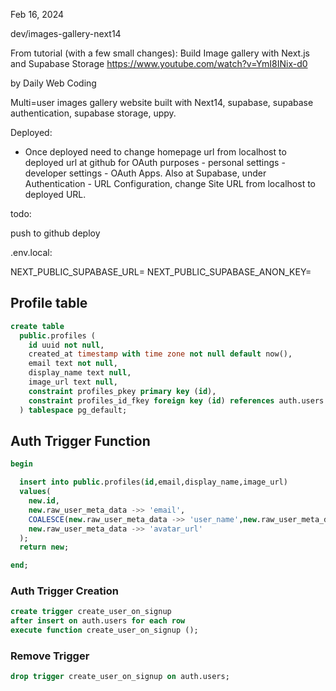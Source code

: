 Feb 16, 2024

dev/images-gallery-next14

From tutorial (with a few small changes):
  Build Image gallery with Next.js and Supabase Storage
  https://www.youtube.com/watch?v=YmI8INix-d0

  by Daily Web Coding

Multi=user images gallery website built with Next14, supabase, supabase authentication, supabase storage, uppy.

Deployed:

- Once deployed need to change homepage url from localhost  to deployed url
at github for OAuth purposes - personal settings - developer settings - OAuth Apps.
Also at Supabase, under Authentication - URL Configuration, change Site URL from 
localhost to deployed URL. 


todo: 

push to github
deploy



.env.local:

NEXT_PUBLIC_SUPABASE_URL=
NEXT_PUBLIC_SUPABASE_ANON_KEY=


## Profile table

```sql
create table
  public.profiles (
    id uuid not null,
    created_at timestamp with time zone not null default now(),
    email text not null,
    display_name text null,
    image_url text null,
    constraint profiles_pkey primary key (id),
    constraint profiles_id_fkey foreign key (id) references auth.users (id) on update cascade on delete cascade
  ) tablespace pg_default;
```

## Auth Trigger Function

```sql
begin

  insert into public.profiles(id,email,display_name,image_url)
  values(
    new.id,
    new.raw_user_meta_data ->> 'email',
    COALESCE(new.raw_user_meta_data ->> 'user_name',new.raw_user_meta_data ->> 'name'),
    new.raw_user_meta_data ->> 'avatar_url'
  );
  return new;

end;
```

### Auth Trigger Creation

```sql
create trigger create_user_on_signup
after insert on auth.users for each row
execute function create_user_on_signup ();
```

### Remove Trigger

```sql
drop trigger create_user_on_signup on auth.users;
```

